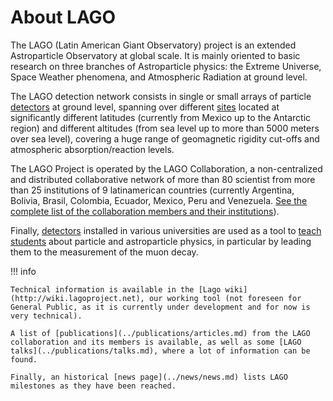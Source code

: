# About LAGO

The LAGO (Latin American Giant Observatory) project is an extended Astroparticle Observatory at global scale. It is mainly oriented to basic research on three branches of Astroparticle physics: the Extreme Universe, Space Weather phenomena, and Atmospheric Radiation at ground level.

The LAGO detection network consists in single or small arrays of particle [detectors](../activities/detectors.md) at ground level, spanning over different [sites](sites.md) located at significantly different latitudes (currently from Mexico up to the Antarctic region) and different altitudes (from sea level up to more than 5000 meters over sea level), covering a huge range of geomagnetic rigidity cut-offs and atmospheric absorption/reaction levels.

The LAGO Project is operated by the LAGO Collaboration, a non-centralized and distributed collaborative network of more than 80 scientist from more than 25 institutions of 9 latinamerican countries (currently Argentina, Bolivia, Brasil, Colombia, Ecuador, Mexico, Peru and Venezuela. [See the complete list of the collaboration members and their institutions](collaboration.md)).

Finally, [detectors](../activities/detectors.md) installed in various universities are used as a tool to [teach students](../activities/teaching.md) about particle and astroparticle physics, in particular by leading them to the measurement of the muon decay.

!!! info

    Technical information is available in the [Lago wiki](http://wiki.lagoproject.net), our working tool (not foreseen for General Public, as it is currently under development and for now is very technical).

    A list of [publications](../publications/articles.md) from the LAGO collaboration and its members is available, as well as some [LAGO talks](../publications/talks.md), where a lot of information can be found.

    Finally, an historical [news page](../news/news.md) lists LAGO milestones as they have been reached.
